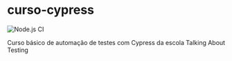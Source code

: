 # curso-cypress

![Node.js CI](https://github.com/leogserafin/automation/workflows/Node.js%20CI/badge.svg)


Curso básico de automação de testes com Cypress da escola Talking About Testing


